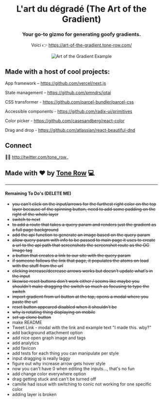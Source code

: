 <div align="center">

# L'art du dégradé (The Art of the Gradient)

### Your go-to gizmo for generating goofy gradients.

Voici 👉 https://art-of-the-gradient.tone-row.com/

![Art of the Gradient Example](/preview.gif?raw=true)

</div>

## Made with a host of cool projects:

App framework – https://github.com/vercel/next.js

State management – https://github.com/pmndrs/jotai

CSS transformer - https://github.com/parcel-bundler/parcel-css

Accessible components - https://github.com/radix-ui/primitives

Color picker - https://github.com/casesandberg/react-color

Drag and drop - https://github.com/atlassian/react-beautiful-dnd

## Connect

🐤🐤 http://twitter.com/tone_row_

## Made with ❤️ by [Tone Row](https://github.com/sponsors/tone-row) 💻

---

#### Remaining To Do's (DELETE ME)

- ~~you can't click on the input/arrows for the furthest right color on the top layer because of the spinning button, need to add some padding on the right of the whole layer~~
- ~~switch to next~~
- ~~to add a route that takes a query param and renders just the gradient as a full page background~~
- ~~add the api function to generate an image based on the query param~~
- ~~allow query param with info to be passed to main page it uses to create a url to the api path that screenshots the screenshot route as the OG Image tag~~
- ~~a button that creates a link to our site with the query param~~
- ~~if someone follows the link that page, it populates the atoms on load with the stuff from the url~~
- ~~clicking increase/decrease arrows works but doesn't update what's in the input~~
- ~~likewise reset buttons don't work either / seems like maybe you shouldn't make dragging the switch so much as focusing to type the switch~~
- ~~import gradient from url button at the top, opens a modal where you paste the url~~
- ~~reset button appeared disabled when it shouldn't be~~
- ~~why is rotating thing displaying on mobile~~
- ~~set up clone button~~
- make README
- Tweet Link - modal with the link and example text "I made this. wby?"
- add background attachment option
- add nice open graph image and tags
- add analytics
- add favicon
- add tests for each thing you can manipulate per style
- input dragging is really laggy
- figure out why increase arrow gets hover style
- now you can't have 0 when editing the inputs..., that's no fun
- add change color everywhere option
- drag getting stuck and can't be turned off
- camille had issue with switching to conic not working for one specific color
- adding layer is broken
